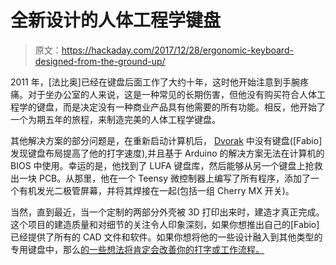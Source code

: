 # 全新设计的人体工程学键盘

> 原文：<https://hackaday.com/2017/12/28/ergonomic-keyboard-designed-from-the-ground-up/>

2011 年，[法比奥]已经在键盘后面工作了大约十年，这时他开始注意到手腕疼痛。对于坐办公室的人来说，这是一种常见的长期伤害，但他没有购买符合人体工程学的键盘，而是决定没有一种商业产品具有他需要的所有功能。相反，他开始了一个为期五年的旅程，来制造完美的人体工程学键盘。

其他解决方案的部分问题是，在重新启动计算机后， [Dvorak](https://en.wikipedia.org/wiki/Dvorak_Simplified_Keyboard) 中没有键盘([Fabio]发现键盘布局提高了他的打字速度),并且基于 Arduino 的解决方案无法在计算机的 BIOS 中使用。幸运的是，他找到了 LUFA 键盘库，然后能够从另一个键盘上抢救出一块 PCB。从那里，他在一个 Teensy 微控制器上编写了所有程序，添加了一个有机发光二极管屏幕，并将其焊接在一起(包括一组 Cherry MX 开关)。

当然，直到最近，当一个定制的两部分外壳被 3D 打印出来时，建造才真正完成。这个项目的建造质量和对细节的关注令人印象深刻，如果你想推出自己的[Fabio]已经提供了所有的 CAD 文件和软件。如果你想将他的一些设计融入到其他类型的专用键盘中，那么[的一些想法将肯定会改善你的打字或工作流程。](https://hackaday.com/2017/05/20/the-tiniest-mechanical-keyboard-ever/)
